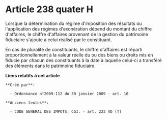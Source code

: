 # Article 238 quater H

Lorsque la détermination du régime d'imposition des résultats ou l'application des régimes d'exonération dépend du montant du
chiffre d'affaires, le chiffre d'affaires provenant de la gestion du patrimoine fiduciaire s'ajoute à celui réalisé par le
constituant. 

En cas de pluralité de constituants, le chiffre d'affaires est réparti proportionnellement à la valeur réelle du ou des biens
ou droits mis en fiducie par chacun des constituants à la date à laquelle celui-ci a transféré des éléments dans le
patrimoine fiduciaire.

**Liens relatifs à cet article**

	**Créé par**:

	  - Ordonnance n°2009-112 du 30 janvier 2009 - art. 10

	**Anciens textes**:

	  - CODE GENERAL DES IMPOTS, CGI. - art. 223 VD (T)
